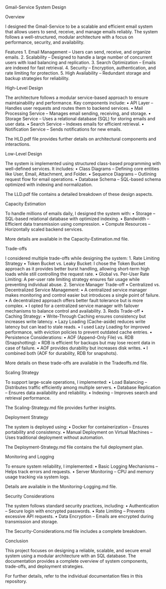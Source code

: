 Gmail-Service System Design

Overview

I designed the Gmail-Service to be a scalable and efficient email system that allows users to send, receive, and manage emails reliably. The system follows a well-structured, modular architecture with a focus on performance, security, and availability.

Features
	1.	Email Management – Users can send, receive, and organize emails.
	2.	Scalability – Designed to handle a large number of concurrent users with load balancing and replication.
	3.	Search Optimization – Emails are indexed for fast retrieval.
	4.	Security – Encryption, authentication, and rate limiting for protection.
	5.	High Availability – Redundant storage and backup strategies for reliability.

High-Level Design

The architecture follows a modular service-based approach to ensure maintainability and performance. Key components include:
	•	API Layer – Handles user requests and routes them to backend services.
	•	Mail Processing Service – Manages email sending, receiving, and storage.
	•	Storage Service – Uses a relational database (SQL) for storing emails and user data.
	•	Search Service – Indexes emails for efficient retrieval.
	•	Notification Service – Sends notifications for new emails.

The HLD.pdf file provides further details on architectural components and interactions.

Low-Level Design

The system is implemented using structured class-based programming with well-defined services. It includes:
	•	Class Diagrams – Defining core entities like User, Email, Attachment, and Folder.
	•	Sequence Diagrams – Outlining request flow for email operations.
	•	Database Schema – SQL-based schema optimized with indexing and normalization.

The LLD.pdf file contains a detailed breakdown of these design aspects.

Capacity Estimation

To handle millions of emails daily, I designed the system with:
	•	Storage – SQL-based relational database with optimized indexing.
	•	Bandwidth – Efficient data transmission using compression.
	•	Compute Resources – Horizontally scaled backend services.

More details are available in the Capacity-Estimation.md file.

Trade-offs

I considered multiple trade-offs while designing the system:
	1.	Rate Limiting Strategy
	•	Token Bucket vs. Leaky Bucket: I chose the Token Bucket approach as it provides better burst handling, allowing short-term high loads while still controlling the request rate.
	•	Global vs. Per-User Rate Limiting: A per-user rate limiting strategy ensures fair usage while preventing individual abuse.
	2.	Service Manager Trade-off
	•	Centralized vs. Decentralized Service Management:
	•	A centralized service manager makes monitoring and control easier but introduces a single point of failure.
	•	A decentralized approach offers better fault tolerance but is more complex.
	•	I opted for a centralized service manager with failover mechanisms to balance control and availability.
	3.	Redis Trade-off
	•	Caching Strategy:
	•	Write-Through Caching ensures consistency but increases write latency.
	•	Lazy Loading (Cache-aside) reduces write latency but can lead to stale reads.
	•	I used Lazy Loading for improved performance, with eviction policies to prevent outdated cache entries.
	•	Persistence Considerations:
	•	AOF (Append-Only File) vs. RDB (Snapshotting):
	•	RDB is efficient for backups but may lose recent data in case of failure.
	•	AOF provides durability but increases disk writes.
	•	I combined both (AOF for durability, RDB for snapshots).

More details on these trade-offs are available in the Tradeoffs.md file.

Scaling Strategy

To support large-scale operations, I implemented:
	•	Load Balancing – Distributes traffic efficiently among multiple servers.
	•	Database Replication – Ensures data availability and reliability.
	•	Indexing – Improves search and retrieval performance.

The Scaling-Strategy.md file provides further insights.

Deployment Strategy

The system is deployed using:
	•	Docker for containerization – Ensures portability and consistency.
	•	Manual Deployment on Virtual Machines – Uses traditional deployment without automation.

The Deployment-Strategy.md file contains the full deployment plan.

Monitoring and Logging

To ensure system reliability, I implemented:
	•	Basic Logging Mechanisms – Helps track errors and requests.
	•	Server Monitoring – CPU and memory usage tracking via system logs.

Details are available in the Monitoring-Logging.md file.

Security Considerations

The system follows standard security practices, including:
	•	Authentication – Secure login with encrypted passwords.
	•	Rate Limiting – Prevents excessive API requests.
	•	Data Encryption – Emails are encrypted during transmission and storage.

The Security-Considerations.md file includes a complete breakdown.

Conclusion

This project focuses on designing a reliable, scalable, and secure email system using a modular architecture with an SQL database. The documentation provides a complete overview of system components, trade-offs, and deployment strategies.

For further details, refer to the individual documentation files in this repository.

